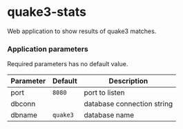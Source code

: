 # quake3-stats
Web application to show results of quake3 matches.

### Application parameters

Required parameters has no default value.

| Parameter | Default | Description |
|-----------|---------|-------------|
| port   | `8080`   | port to listen |
| dbconn |          | database connection string |
| dbname | `quake3` | database name |
